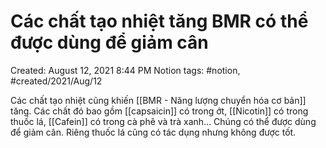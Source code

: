 # Các chất tạo nhiệt tăng BMR có thể được dùng để giảm cân

Created: August 12, 2021 8:44 PM
Notion tags: #notion, #created/2021/Aug/12

Các chất tạo nhiệt cũng khiến [[BMR - Năng lượng chuyển hóa cơ bản]] tăng. Các chất đó bao gồm [[capsaicin]] có trong ớt, [[Nicotin]] có trong thuốc lá, [[Cafein]] có trong cà phê và trà xanh... Chúng có thể được dùng để giảm cân. Riêng thuốc lá cũng có tác dụng nhưng không được tốt.